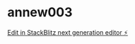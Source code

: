 # annew003

[Edit in StackBlitz next generation editor ⚡️](https://stackblitz.com/~/github.com/hotwellkz/annew003)